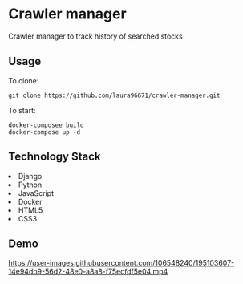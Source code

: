 # Crawler manager
Crawler manager to track history of searched stocks

## Usage
To clone:
```
git clone https://github.com/laura96671/crawler-manager.git
```
To start:
```
docker-composee build
docker-compose up -d
```

## Technology Stack
<li>Django
<li>Python
<li>JavaScript
<li>Docker
<li>HTML5
<li>CSS3

## Demo

https://user-images.githubusercontent.com/106548240/195103607-14e94db9-56d2-48e0-a8a8-f75ecfdf5e04.mp4
